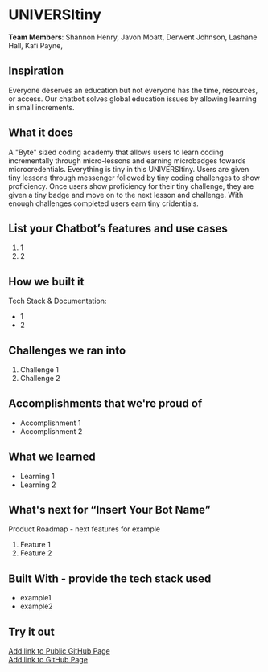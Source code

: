 # UNIVERSItiny

[//]: <> (Please use this Winning Hackathon Application as an example:
https://devpost.com/software/rewise-ai-powered-revision-bot)

**Team Members**: Shannon Henry, Javon Moatt, Derwent Johnson, Lashane Hall, Kafi Payne, 

## Inspiration
Everyone deserves an education but not everyone has the time, resources, or access. Our chatbot solves global education issues by allowing learning in small increments. 

## What it does
A "Byte" sized coding academy that allows users to learn coding incrementally through micro-lessons and earning microbadges towards microcredentials. Everything is tiny in this UNIVERSItiny. 
Users are given tiny lessons through messenger followed by tiny coding challenges to show proficiency.
Once users show proficiency for their tiny challenge, they are given a tiny badge and move on to the next lesson and challenge. 
With enough challenges completed users earn tiny cridentials. 

## List your Chatbot’s features and use cases
1. 1
1. 2


## How we built it
Tech Stack & Documentation:
* 1
* 2


## Challenges we ran into
1. Challenge 1
1. Challenge 2
 
 
## Accomplishments that we're proud of
* Accomplishment 1
* Accomplishment 2


## What we learned
* Learning 1
* Learning 2


## What's next for “Insert Your Bot Name”
Product Roadmap - next features for example
1. Feature 1
1. Feature 2


## Built With - provide the tech stack used 
* example1
* example2


## Try it out
[Add link to Public GitHub Page](link) </br>
[Add link to GitHub Page](link)
